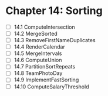 # Chapter 14: Sorting

- [ ] 14.1 ComputeIntersection
- [ ] 14.2 MergeSorted
- [ ] 14.3 RemoveFirstNameDuplicates
- [ ] 14.4 RenderCalendar
- [ ] 14.5 MergeIntervals
- [ ] 14.6 ComputeUnion
- [ ] 14.7 PartitionSortRepeats
- [ ] 14.8 TeamPhotoDay
- [ ] 14.9 ImplementFastSorting
- [ ] 14.10 ComputeSalaryThreshold